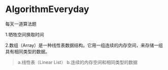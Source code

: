 # AlgorithmEveryday
每天一道算法题

1.牺牲空间换取时间

2.数组（Array）是一种线性表数据结构。它用一组连续的内存空间，来存储一组具有相同类型的数据。
> a.线性表（Linear List） 
> b.连续的内存空间和相同类型的数据
